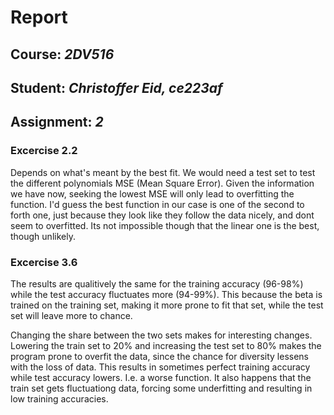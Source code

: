 # Report
## Course: *2DV516*
## Student: *Christoffer Eid, ce223af*
## Assignment: *2*

### Excercise 2.2

Depends on what's meant by the best fit. We would need a test set to test the different polynomials MSE (Mean Square Error). Given the information we have now, seeking the lowest MSE will only lead to overfitting the function. I'd guess the best function in our case is one of the second to forth one, just because they look like they follow the data nicely, and dont seem to overfitted. Its not impossible though that the linear one is the best, though unlikely. 

### Excercise 3.6

The results are qualitively the same for the training accuracy (96-98%) while the test accuracy fluctuates more (94-99%). This because the beta is trained on the training set, making it more prone to fit that set, while the test set will leave more to chance. 

Changing the share between the two sets makes for interesting changes. Lowering the train set to 20% and increasing the test set to 80% makes the program prone to overfit the data, since the chance for diversity lessens with the loss of data. This results in sometimes perfect training accuracy while test accuracy lowers. I.e. a worse function. It also happens that the train set gets fluctuationg data, forcing some underfitting and resulting in low training accuracies.